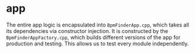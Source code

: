 # app

The entire app logic is encapsulated into `BpmFinderApp.cpp`, which takes all its dependencies via constructor
injection. It is constructed by the `BpmFinderAppFactory.cpp`, which builds different versions of the app for production
and testing. This allows us to test every module independently. 